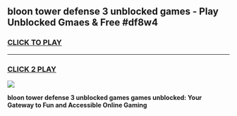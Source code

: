 
## bloon tower defense 3 unblocked games - Play Unblocked Gmaes & Free #df8w4
<h3>
<a href="https://news.freeplayer.one?title=bloon_tower_defense_3_unblocked_games&ref=03M">CLICK TO PLAY</a></h3>
<hr>

<h3>
<a href="https://news.freeplayer.one?title=bloon_tower_defense_3_unblocked_games&ref=03M">CLICK 2 PLAY</a>
  
</h3>

<a href="https://news.freeplayer.one?title=bloon_tower_defense_3_unblocked_games&ref=03M"><img src="https://clearcache.store/games.png"></a>


**bloon tower defense 3 unblocked games games unblocked: Your Gateway to Fun and Accessible Online Gaming**
